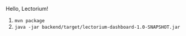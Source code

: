 Hello, Lectorium!

1. `mvn package`
2. `java -jar backend/target/lectorium-dashboard-1.0-SNAPSHOT.jar`
